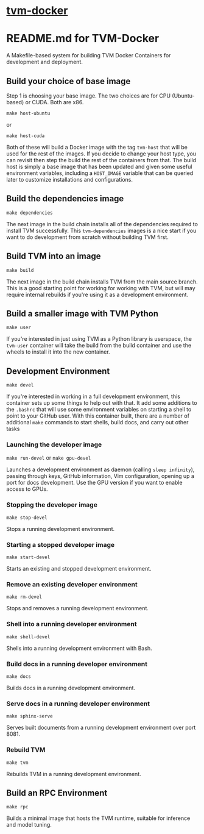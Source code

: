 # [tvm-docker](https://github.com/hogepodge/tvm-docker)

# README.md for TVM-Docker

A Makefile-based system for building TVM Docker Containers for development and
deployment.

## Build your choice of base image

Step 1 is choosing your base image. The two choices are for CPU (Ubuntu-based)
or CUDA. Both are x86.

```
make host-ubuntu
```

or 

```
make host-cuda
```

Both of these will build a Docker image with the tag `tvm-host` that will be
used for the rest of the images. If you decide to change your host type, you
can revisit then step the build the rest of the containers from that. The
build host is simply a base image that has been updated and given some
useful environment variables, including a `HOST_IMAGE` variable that can be
queried later to customize installations and configurations.

## Build the dependencies image

`make dependencies`

The next image in the build chain installs all of the dependencies required
to install TVM successfully. This `tvm-dependencies` images is a nice start
if you want to do development from scratch without building TVM first.

## Build TVM into an image

`make build`

The next image in the build chain installs TVM from the main source branch.
This is a good starting point for working for working with TVM, but will
may require internal rebuilds if you're using it as a development environment.

## Build a smaller image with TVM Python

`make user`

If you're interested in just using TVM as a Python library is userspace, the
`tvm-user` container will take the build from the build container and use
the wheels to install it into the new container.

## Development Environment 

`make devel`

If you're interested in working in a full development environment, this
container sets up some things to help out with that. It add some additions
to the `.bashrc` that will use some environment variables on starting a shell
to point to your GitHub user. With this container built, there are a number of
additional `make` commands to start shells, build docs, and carry out other tasks

### Launching the developer image

`make run-devel` or `make gpu-devel`

Launches a development environment as daemon (calling `sleep infinity`), passing through
keys, GitHub information, Vim configuration, opening up a port for docs development. Use
the GPU version if you want to enable access to GPUs.

### Stopping the developer image

`make stop-devel`

Stops a running development environment.

### Starting a stopped developer image

`make start-devel`

Starts an existing and stopped development environment.

### Remove an existing developer environment

`make rm-devel`

Stops and removes a running development environment.

### Shell into a running developer environment

`make shell-devel`

Shells into a running development environment with Bash.

### Build docs in a running developer environment

`make docs`

Builds docs in a running development environment.

### Serve docs in a running developer environment

`make sphinx-serve`

Serves built documents from a running development environment over port 8081.

### Rebuild TVM

`make tvm`

Rebuilds TVM in a running development environment.

## Build an RPC Environment 

`make rpc`

Builds a minimal image that hosts the TVM runtime, suitable for inference and model tuning.
